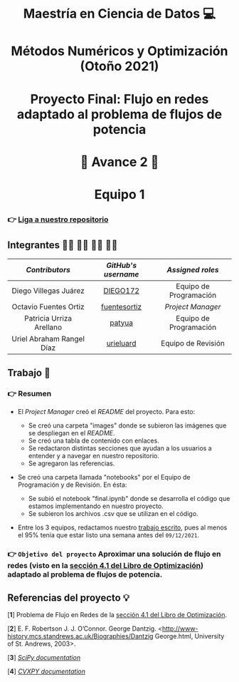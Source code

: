 # <p align = "center"> Maestría en Ciencia de Datos :computer:

# <p align = "center"> Métodos Numéricos y Optimización (Otoño 2021)    

# <p align = "center"> Proyecto Final: Flujo en redes adaptado al problema de flujos de potencia

# <p align = "center"> :round_pushpin: Avance 2 :round_pushpin:     

# <p align = "center"> Equipo 1
  
### 👉 [Liga a nuestro repositorio](https://github.com/fuentesortiz/Optimizacion_2021_Proyecto_Final_Equipo_1)

## Integrantes 👨‍🔬 👨‍🔬 👩‍🔬 👨‍🔬

|     ***Contributors***    |             ***GitHub's username***             |  ***Assigned roles***  |                       
|:-------------------------:|:-----------------------------------------------:|:----------------------:|
|   Diego Villegas Juárez   |     [DIEGO172](https://github.com/DIEGO172)     | Equipo de Programación | 
|   Octavio Fuentes Ortiz   | [fuentesortiz](https://github.com/fuentesortiz) | *Project Manager*      | 
|  Patricia Urriza Arellano |       [patyua](https://github.com/patyua)       | Equipo de Programación | 
| Uriel Abraham Rangel Díaz |    [urieluard](https://github.com/urieluard)    | Equipo de Revisión     |    

## Trabajo :pencil:

### 👉 Resumen

- El *Project Manager* creó el *README* del proyecto. Para esto:
  - Se creó una carpeta "images" donde se subieron las imágenes que se despliegan en el *README*.
  - Se creó una tabla de contenido con enlaces.
  - Se redactaron distintas secciones que ayudan a los usuarios a entender y a navegar en nuestro repositorio.
  - Se agregaron las referencias.
  
- Se creó una carpeta llamada "notebooks" por el Equipo de Programación y de Revisión. En ésta:
  - Se subió el notebook "final.ipynb" donde se desarrolla el código que estamos implementando en nuestro proyecto.
  - Se subieron los archivos .csv que se utilizan en el código.
  
- Entre los 3 equipos, redactamos nuestro [trabajo escrito](https://github.com/fuentesortiz/Optimizacion_2021_Proyecto_Final_Equipo_1/blob/main/Trabajo_Escrito%20Equipo_1.pdf), pues al menos el 95% tenía que estar listo una semana antes del ```09/12/2021```.

### 👉 ```Objetivo del proyecto``` **Aproximar una solución de flujo en redes (visto en la [sección 4.1 del Libro de Optimización](https://itam-ds.github.io/analisis-numerico-computo-cientifico/4.optimizacion_en_redes_y_prog_lineal/4.1/Programacion_lineal_y_metodo_simplex.html)) adaptado al problema de flujos de potencia**.  


## Referencias del proyecto 💡

[**1**] Problema de Flujo en Redes de la [sección 4.1 del Libro de Optimización](https://itam-ds.github.io/analisis-numerico-computo-cientifico/4.optimizacion_en_redes_y_prog_lineal/4.1/Programacion_lineal_y_metodo_simplex.html).

[**2**] E. F. Robertson J. J. O’Connor. George Dantzig. <http://www-history.mcs.standrews.ac.uk/Biographies/Dantzig George.html, University of St. Andrews, 2003>.

[**3**] [*SciPy documentation*](https://scipy.org/)

[**4**] [*CVXPY documentation*](https://www.cvxpy.org/) 
